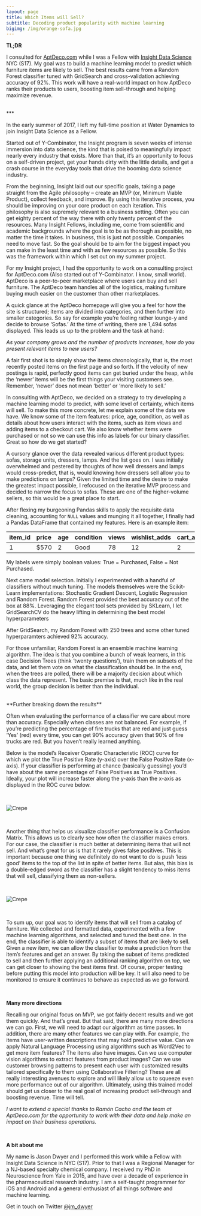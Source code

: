 ```yaml
---
layout: page
title: Which Items will Sell?
subtitle: Decoding product popularity with machine learning
bigimg: /img/orange-sofa.jpg
---
```


**TL;DR**

I consulted for [AptDeco.com](http://www.aptdeco.com) while I was a Fellow with [Insight Data Science](http://insightdatascience.com) NYC (S17). My goal was to build a machine learning model to predict which furniture items are likely to sell. The best results came from a Random Forest classifier tuned with GridSearch and cross-validation achieving accuracy of 92%. This work will have a real-world impact on how AptDeco ranks their products to users, boosting item sell-through and helping maximize revenue.

<br>
***
<br>

In the early summer of 2017, I left my full-time position at Water Dynamics to join Insight Data Science as a Fellow. 

Started out of Y-Combinator, the Insight program is seven weeks of intense immersion into data science, the kind that is poised to meaningfully impact nearly every industry that exists. More than that, it’s an opportunity to focus on a self-driven project, get your hands dirty with the little details, and get a crash course in the everyday tools that drive the booming data science industry.

From the beginning, Insight laid out our specific goals, taking a page straight from the Agile philosophy – create an MVP (or, Minimum Viable Product), collect feedback, and improve. By using this iterative process, you should be improving on your core product on each iteration. This philosophy is also supremely relevant to a business setting. Often you can get eighty percent of the way there with only twenty percent of the resources. Many Insight Fellows, including me, come from scientific and academic backgrounds where the goal is to be as thorough as possible, no matter the time it takes. In business, this is just not possible. Companies need to move fast. So the goal should be to aim for the biggest impact you can make in the least time and with as few resources as possible. So this was the framework within which I set out on my summer project.

For my Insight project, I had the opportunity to work on a consulting project for AptDeco.com (Also started out of Y-Combinator. I know, small world). AptDeco is a peer-to-peer marketplace where users can buy and sell furniture. The AptDeco team handles all of the logistics, making furniture buying much easier on the customer than other marketplaces.

A quick glance at the AptDeco homepage will give you a feel for how the site is structured; items are divided into categories, and then further into smaller categories. So say for example you’re feeling rather lounge-y and decide to browse ‘Sofas.’ At the time of writing, there are 1,494 sofas displayed. This leads us up to the problem and the task at hand:

   *As your company grows and the number of products increases, how do you present relevant items to new users?*

A fair first shot is to simply show the items chronologically, that is, the most recently posted items on the first page and so forth. If the velocity of new postings is rapid, perfectly good items can get buried under the heap, while the ‘newer’ items will be the first things your visiting customers see. Remember, ‘newer’ does not mean ‘better’ or ‘more likely to sell.’

In consulting with AptDeco, we decided on a strategy to try developing a machine learning model to predict, with some level of certainty, which items will sell. To make this more concrete, let me explain some of the data we have. We know some of the item features: price, age, condition, as well as details about how users interact with the items, such as item views and adding items to a checkout cart. We also know whether items were purchased or not so we can use this info as labels for our binary classifier. Great so how do we get started?

A cursory glance over the data revealed various different product types: sofas, storage units, dressers, lamps. And the list goes on. I was initially overwhelmed and pestered by thoughts of how well dressers and lamps would cross-predict, that is, would knowing how dressers sell allow you to make predictions on lamps? Given the limited time and the desire to make the greatest impact possible, I refocused on the iterative MVP process and decided to narrow the focus to sofas. These are one of the higher-volume sellers, so this would be a great place to start.

After flexing my burgeoning Pandas skills to apply the requisite data cleaning, accounting for `NULL` values and munging it all together, I finally had a Pandas DataFrame that contained my features. Here is an example item:


| item_id | price | age | condition | views | wishlist_adds | cart_adds
| :------ |:--- | :--- | :----- | :--- | :------- | :----- | 
| 1 | $570 | 2 | Good | 78 | 12 | 2 |


My labels were simply boolean values: True = Purchased, False = Not Purchased.

Next came model selection. Initially I experimented with a handful of classifiers without much tuning. The models themselves were the Scikit-Learn implementations: Stochastic Gradient Descent, Logistic Regression and Random Forest. Random Forest provided the best accuracy out of the box at 88%. Leveraging the elegant tool sets provided by SKLearn, I let GridSearchCV do the heavy lifting in determining the best model hyperparameters

After GridSearch, my Random Forest with 250 trees and some other tuned hyperparamters achieved 92% accuracy.

For those unfamiliar, Random Forest is an ensemble machine learning algorithm. The idea is that you combine a bunch of weak learners, in this case Decision Trees (think ‘twenty questions’), train them on subsets of the data, and let them vote on what the classification should be. In the end, when the trees are polled, there will be a majority decision about which class the data represent. The basic premise is that, much like in the real world, the group decision is better than the individual.

<br>
**Further breaking down the results**

Often when evaluating the performance of a classifier we care about more than accuracy. Especially when classes are not balanced. For example, if you’re predicting the percentage of fire trucks that are red and just guess ‘Yes’ (red) every time, you can get 90% accuracy given that 90% of fire trucks are red. But you haven’t really learned anything. 

Below is the model’s Receiver Operatic Characteristic (ROC) curve for which we plot the True Positive Rate (y-axis) over the False Positive Rate (x-axis). If your classifier is performing at chance (basically guessing) you’d have about the same percentage of False Positives as True Positives. Ideally, your plot will increase faster along the y-axis than the x-axis as displayed in the ROC curve below.

<br>

![Crepe](http://lafenicegelato.com/wp-content/uploads/2014/09/crepes-with-chocolate.jpg)

<br>

Another thing that helps us visualize classifier performance is a Confusion Matrix. This allows us to clearly see how often the classifier makes errors. For our case, the classifier is much better at determining items that will not sell. And what’s great for us is that it rarely gives false positives. This is important because one thing we definitely do not want to do is push ‘less good’ items to the top of the list in spite of better items. But alas, this bias is a double-edged sword as the classifier has a slight tendency to miss items that will sell, classifying them as non-sellers. 

<br>

![Crepe](http://lafenicegelato.com/wp-content/uploads/2014/09/crepes-with-chocolate.jpg)

<br>

To sum up, our goal was to identify items that will sell from a catalog of furniture. We collected and formatted data, experimented with a few machine learning algorithms, and selected and tuned the best one. In the end, the classifier is able to identify a subset of items that are likely to sell. Given a new item, we can allow the classifier to make a prediction from the item’s features and get an answer. By taking the subset of items predicted to sell and then further applying an additional ranking algorithm on top, we can get closer to showing the best items first. Of course, proper testing before putting this model into production will be key. It will also need to be monitored to ensure it continues to behave as expected as we go forward.

<br>

**Many more directions**

Recalling our original focus on MVP, we got fairly decent results and we got them quickly. And that’s great. But that said, there are many more directions we can go. First, we will need to adapt our algorithm as time passes. In addition, there are many other features we can play with. For example, the items have user-written descriptions that may hold predictive value. Can we apply Natural Language Processing using algorithms such as Word2Vec to get more item features? The items also have images. Can we use computer vision algorithms to extract features from product images? Can we use customer browsing patterns to present each user with customized results tailored specifically to them using Collaborative Filtering? These are all really interesting avenues to explore and will likely allow us to squeeze even more performance out of our algorithm. Ultimately, using this trained model should get us closer to the real goal of increasing product sell-through and boosting revenue. Time will tell.

*I want to extend a special thanks to Ramón Cacho and the team at AptDeco.com for the opportunity to work with their data and help make an impact on their business operations.*

<br>

**A bit about me**

My name is Jason Dwyer and I performed this work while a Fellow with Insight Data Science in NYC (S17). Prior to that I was a Regional Manager for a NJ-based specialty chemical company. I received my PhD in Neuroscience from Yale in 2015, and have over a decade of experience in the pharmaceutical research industry. I am a self-taught programmer for iOS and Android and a general enthusiast of all things software and machine learning.

Get in touch on Twitter [@jm_dwyer](https://twitter.com/JM_Dwyer)
